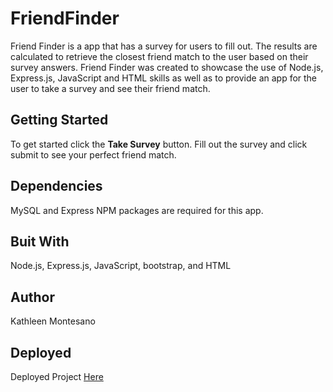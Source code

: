 # FriendFinder

Friend Finder is a app that has a survey for users to fill out. The results are calculated to retrieve the closest friend match to the user based on their survey answers. Friend Finder was created to showcase the use of Node.js, Express.js, JavaScript and HTML skills as well as to provide an app for the user to take a survey and see their friend match.

## Getting Started

To get started click the **Take Survey** button. Fill out the survey and click submit to see your perfect friend match. 

## Dependencies

MySQL and Express NPM packages are required for this app.

## Buit With

Node.js, Express.js, JavaScript, bootstrap, and HTML

## Author

Kathleen Montesano

## Deployed

Deployed Project [Here](https://cryptic-gorge-37998.herokuapp.com/)
